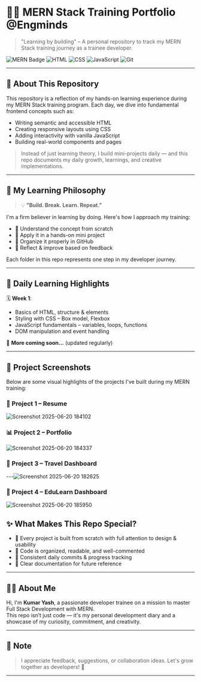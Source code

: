# 👨‍💻 MERN Stack Training Portfolio @Engminds

> "Learning by building" – A personal repository to track my MERN Stack training journey as a trainee developer.

![MERN Badge](https://img.shields.io/badge/MERN-Training-blueviolet?style=flat-square&logo=react)
![HTML](https://img.shields.io/badge/HTML-%3C%2F%3E-orange?logo=html5)
![CSS](https://img.shields.io/badge/CSS-%23-blue?logo=css3)
![JavaScript](https://img.shields.io/badge/JavaScript-ES6-yellow?logo=javascript)
![Git](https://img.shields.io/badge/Git-Enabled-informational?logo=git)

---

## 📖 About This Repository

This repository is a reflection of my hands-on learning experience during my MERN Stack training program. Each day, we dive into fundamental frontend concepts such as:

- Writing semantic and accessible HTML  
- Creating responsive layouts using CSS  
- Adding interactivity with vanilla JavaScript  
- Building real-world components and pages  

> Instead of just learning theory, I build mini-projects daily — and this repo documents my daily growth, learnings, and creative implementations.

---

## 🚀 My Learning Philosophy

> 💡 **"Build. Break. Learn. Repeat."**

I'm a firm believer in learning by doing. Here's how I approach my training:

- 🧠 Understand the concept from scratch  
- 🔨 Apply it in a hands-on mini project  
- 📂 Organize it properly in GitHub  
- 🧾 Reflect & improve based on feedback  

Each folder in this repo represents one step in my developer journey.

---

## 📆 Daily Learning Highlights

🗓️ **Week 1**:  
- Basics of HTML, structure & elements  
- Styling with CSS – Box model, Flexbox  
- JavaScript fundamentals – variables, loops, functions  
- DOM manipulation and event handling  

🔄 **More coming soon...** (updated regularly)

---

## 📸 Project Screenshots

Below are some visual highlights of the projects I've built during my MERN training:

<!-- Upload screenshots to the 'screenshots/' folder and use correct file names -->

### 🧪 Project 1 – Resume 
![Screenshot 2025-06-20 184102](https://github.com/user-attachments/assets/a292d388-6d85-4e80-915a-94629c6872b4)

### 📊 Project 2 – Portfolio 
![Screenshot 2025-06-20 184337](https://github.com/user-attachments/assets/ae6414a0-1ea4-48c3-812c-907bb40cdc00)

### 🛒 Project 3 – Travel Dashboard  
---![Screenshot 2025-06-20 182625](https://github.com/user-attachments/assets/a9272eb2-e9e3-4dbf-a751-a2bc32acceb2)

### 🧪 Project 4 – EduLearn Dashboard  

![Screenshot 2025-06-20 185950](https://github.com/user-attachments/assets/2161f60a-2ed4-474b-8a87-f361bbdf7148)




## ✨ What Makes This Repo Special?

- 🧩 Every project is built from scratch with full attention to design & usability  
- 📌 Code is organized, readable, and well-commented  
- 🔁 Consistent daily commits & progress tracking  
- 📝 Clear documentation for future reference  

---

## 🙋‍♂️ About Me

Hi, I'm **Kumar Yash**, a passionate developer trainee on a mission to master Full Stack Development with MERN.  
This repo isn’t just code — it's my personal development diary and a showcase of my curiosity, commitment, and creativity.

---

## 📢 Note

> I appreciate feedback, suggestions, or collaboration ideas. Let's grow together as developers! 🌱

---
